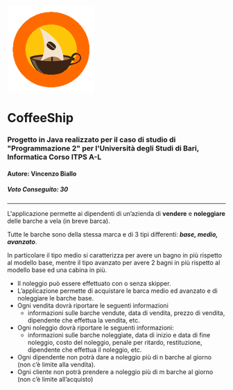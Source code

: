 ![Logo CoffeeShip](https://github.com/vincenzobiallo/CoffeeShip/blob/main/735854_biallo_cs2022/res/images/coffeeship.png?raw=true)
<h1>CoffeeShip</h1>
<h3>Progetto in Java realizzato per il caso di studio di "Programmazione 2" per l'Università degli Studi di Bari, Informatica Corso ITPS A-L</h3>
<h4>Autore: Vincenzo Biallo</h4>
<h5>Voto Conseguito: 30</h5>
<hr>

<p>L'applicazione permette ai dipendenti di un’azienda di <b>vendere</b> e <b>noleggiare</b> delle barche a vela (in breve barca).</p>

<p>Tutte le barche sono della stessa marca e di 3 tipi differenti: <strong><i>base, medio, avanzato</i></strong>.</p>

In particolare il tipo medio si caratterizza per avere un bagno in più rispetto al modello base, mentre il tipo avanzato per
avere 2 bagni in più rispetto al modello base ed una cabina in più.
<ul>
  <li>Il noleggio può essere effettuato con o senza skipper.</li>
  <li>L’applicazione permette di acquistare le barca medio ed avanzato e di noleggiare le barche base.</li>
  <li>Ogni vendita dovrà riportare le seguenti informazioni
    <ul>
      <li>informazioni sulle barche vendute, data di vendita, prezzo di vendita, dipendente che effettua la vendita, etc.</li>
    </ul>
  </li>
  <li>Ogni noleggio dovrà riportare le seguenti informazioni:
    <ul>
      <li>informazioni sulle barche noleggiate, data di inizio e data di fine noleggio, costo del noleggio, penale per ritardo, restituzione, dipendente che effettua il noleggio, etc.</li>
    </ul>
  </li>
  <li>Ogni dipendente non potrà dare a noleggio più di n barche al giorno (non c’è limite alla vendita).</li>
  <li>Ogni cliente non potrà prendere a noleggio più di m barche al giorno (non c’è limite all’acquisto)</li>
</ul>
